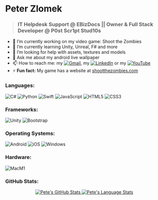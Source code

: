 # Peter Zlomek 
<!-- ## IT Helpdesk Support @ EBizDocs   ||   Owner & Full Stack Developer @ P0st Scr1pt Stud10s -->
> <h3> IT Helpdesk Support @ EBizDocs   ||   Owner & Full Stack Developer @ P0st Scr1pt Stud10s </h3>
<!--
**peterzlomek/peterzlomek** is a ✨ _special_ ✨ repository because its `README.md` (this file) appears on your GitHub profile.

Here are some ideas to get you started:
-->
- 🔭 I’m currently working on my video game: Shoot the Zombies
- 🚀 I’m currently learning Unity, Unreal, F# and more
- 🤔 I’m looking for help with assets, textures and models
- 💬 Ask me about my android live wallpaper
- 📫 How to reach me: my <a href="mailto:peter.zlomek1@gmail.com">![Gmail](https://img.shields.io/badge/Gmail-D14836?logo=gmail&logoColor=white)</a>, my <a href="https://www.linkedin.com/in/peter-zlomek/">![LinkedIn](https://img.shields.io/badge/LinkedIn-0077B5?logo=linkedin&logoColor=white)</a> or my <a href="https://www.youtube.com/channel/UCYo2rp6iB6VS9zcmm53ssBg">![YouTube](https://img.shields.io/badge/YouTube-FF0000?logo=youtube&logoColor=white)</a>
- ⚡ **Fun fact:** My game has a website at <a href="https://www.shootthezombies.com/">shootthezombies.com</a>

### Languages:
![C#](https://img.shields.io/badge/C%23-239120?style=for-the-badge&logo=c-sharp&logoColor=white)
![Python](https://img.shields.io/badge/Python-14354C?style=for-the-badge&logo=python&logoColor=white)
![Swift](https://img.shields.io/badge/Swift-FA7343?style=for-the-badge&logo=swift&logoColor=white)
![JavaScript](https://img.shields.io/badge/JavaScript-F7DF1E?style=for-the-badge&logo=javascript&logoColor=black)
![HTML5](https://img.shields.io/badge/HTML5-E34F26?style=for-the-badge&logo=html5&logoColor=white)
![CSS3](https://img.shields.io/badge/CSS3-1572B6?style=for-the-badge&logo=css3&logoColor=white)

### Frameworks:
![Unity](https://img.shields.io/badge/Unity-100000?style=for-the-badge&logo=unity&logoColor=white)
![Bootstrap](https://img.shields.io/badge/Bootstrap-563D7C?style=for-the-badge&logo=bootstrap&logoColor=white)

### Operating Systems:
![Android](https://img.shields.io/badge/Android-3DDC84?style=for-the-badge&logo=android&logoColor=black)
![iOS](https://img.shields.io/badge/iOS-000000?style=for-the-badge&logo=ios&logoColor=white)
![Windows](https://img.shields.io/badge/Windows-0078D6?style=for-the-badge&logo=windows&logoColor=white)

### Hardware:
![MacM1](https://img.shields.io/badge/Apple-MacBook_M1-999999?style=for-the-badge&logo=apple&logoColor=white)

### GitHub Stats:
<p align="center">
<a href="https://github.com/peterzlomek">
 <img src="https://github-readme-stats.vercel.app/api?username=peterzlomek&show_icons=true&hide=stars&hide_border=true" alt="Pete's GitHub Stats" />
 <img src="https://github-readme-stats.vercel.app/api/top-langs/?username=peterzlomek&layout=compact&hide_border=true" alt="Pete's Language Stats" />
</a>
</p>

<!-- ![Test](https://img.shields.io/badge/Python-14354C?logo=python&logoColor=white) -->
